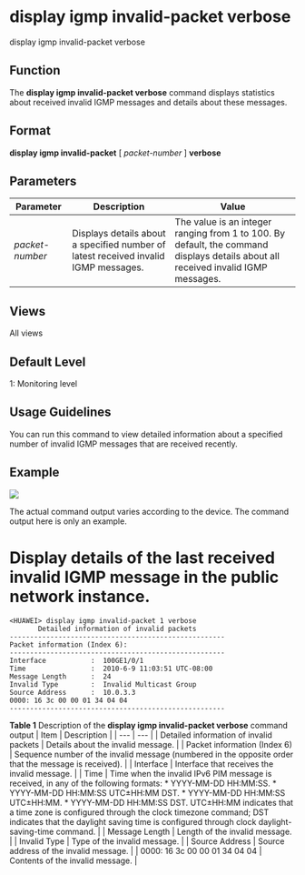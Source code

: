 display igmp invalid-packet verbose
===================================

display igmp invalid-packet verbose

Function
--------



The **display igmp invalid-packet verbose** command displays statistics about received invalid IGMP messages and details about these messages.




Format
------

**display igmp invalid-packet** [ *packet-number* ] **verbose**


Parameters
----------

| Parameter | Description | Value |
| --- | --- | --- |
| *packet-number* | Displays details about a specified number of latest received invalid IGMP messages. | The value is an integer ranging from 1 to 100. By default, the command displays details about all received invalid IGMP messages. |



Views
-----

All views


Default Level
-------------

1: Monitoring level


Usage Guidelines
----------------

You can run this command to view detailed information about a specified number of invalid IGMP messages that are received recently.


Example
-------

![](../public_sys-resources/note_3.0-en-us.png) 

The actual command output varies according to the device. The command output here is only an example.


# Display details of the last received invalid IGMP message in the public network instance.
```
<HUAWEI> display igmp invalid-packet 1 verbose
       Detailed information of invalid packets
-----------------------------------------------------
Packet information (Index 6):
-----------------------------------------------------
Interface           :  100GE1/0/1
Time                :  2010-6-9 11:03:51 UTC-08:00
Message Length      :  24
Invalid Type        :  Invalid Multicast Group
Source Address      :  10.0.3.3
0000: 16 3c 00 00 01 34 04 04
-----------------------------------------------------

```

**Table 1** Description of the **display igmp invalid-packet verbose** command output
| Item | Description |
| --- | --- |
| Detailed information of invalid packets | Details about the invalid message. |
| Packet information (Index 6) | Sequence number of the invalid message (numbered in the opposite order that the message is received). |
| Interface | Interface that receives the invalid message. |
| Time | Time when the invalid IPv6 PIM message is received, in any of the following formats:   * YYYY-MM-DD HH:MM:SS. * YYYY-MM-DD HH:MM:SS UTC±HH:MM DST. * YYYY-MM-DD HH:MM:SS UTC±HH:MM. * YYYY-MM-DD HH:MM:SS DST.   UTC±HH:MM indicates that a time zone is configured through the clock timezone command; DST indicates that the daylight saving time is configured through clock daylight-saving-time command. |
| Message Length | Length of the invalid message. |
| Invalid Type | Type of the invalid message. |
| Source Address | Source address of the invalid message. |
| 0000: 16 3c 00 00 01 34 04 04 | Contents of the invalid message. |